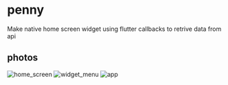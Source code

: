 # penny

Make native home screen widget using flutter callbacks to retrive data from api

## photos
![home_screen](https://github.com/[username]/[reponame]/blob/[branch]/image.jpg?raw=true)
![widget_menu](https://github.com/[username]/[reponame]/blob/[branch]/image.jpg?raw=true)
![app](https://github.com/[username]/[reponame]/blob/[branch]/image.jpg?raw=true)
